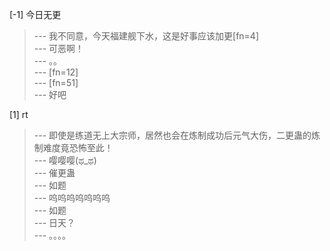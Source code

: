 
[-1] 今日无更
>--- 我不同意，今天福建舰下水，这是好事应该加更[fn=4]<br>
>--- 可恶啊！<br>
>--- 。。<br>
>--- [fn=12]<br>
>--- [fn=51]<br>
>--- 好吧<br>

[1] rt
>--- 即使是练道无上大宗师，居然也会在炼制成功后元气大伤，二更蛊的炼制难度竟恐怖至此！<br>
>--- 嘤嘤嘤(ಥ_ಥ)<br>
>--- 催更蛊<br>
>--- 如题<br>
>--- 呜呜呜呜呜呜呜<br>
>--- 如题<br>
>--- 日天？<br>
>--- 。。。。<br>
